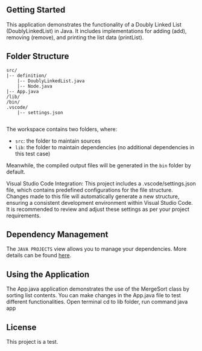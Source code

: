 ## Getting Started

This application demonstrates the functionality of a Doubly Linked List 
(DoublyLinkedList) in Java. It includes implementations for adding (add), removing (remove), and printing the list data (printList).

## Folder Structure
```
src/ 
|-- definition/ 
    |-- DoublyLinkedList.java 
    |-- Node.java 
|-- App.java 
/lib/ 
/bin/ 
.vscode/ 
    |-- settings.json 
    
```


The workspace contains two folders, where:

- `src`: the folder to maintain sources
- `lib`: the folder to maintain dependencies (no additional dependencies in this test case)

Meanwhile, the compiled output files will be generated in the `bin` folder by default.

Visual Studio Code Integration: 
This project includes a .vscode/settings.json file, which contains predefined configurations for the file structure. 
Changes made to this file will automatically generate a new structure, ensuring a consistent development environment within Visual Studio Code. 
It is recommended to review and adjust these settings as per your project requirements.

## Dependency Management

The `JAVA PROJECTS` view allows you to manage your dependencies. More details can be found [here](https://github.com/microsoft/vscode-java-dependency#manage-dependencies).

## Using the Application
The App.java application demonstrates the use of the MergeSort class by sorting list contents.
You can make changes in the App.java file to test different functionalities.
Open terminal 
cd to lib folder, 
run command 
java app

## License
This project is a test.
